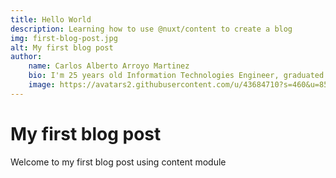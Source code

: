 ```yaml
---
title: Hello World
description: Learning how to use @nuxt/content to create a blog
img: first-blog-post.jpg
alt: My first blog post
author: 
    name: Carlos Alberto Arroyo Martinez
    bio: I'm 25 years old Information Technologies Engineer, graduated from ITSUR. Passionate about the development of web and mobile applications, technology and videogames.
    image: https://avatars2.githubusercontent.com/u/43684710?s=460&u=856d9f5fc4cf91546012bc18ba1d11ac05911723&v=4
---
```


# My first blog post

Welcome to my first blog post using content module
